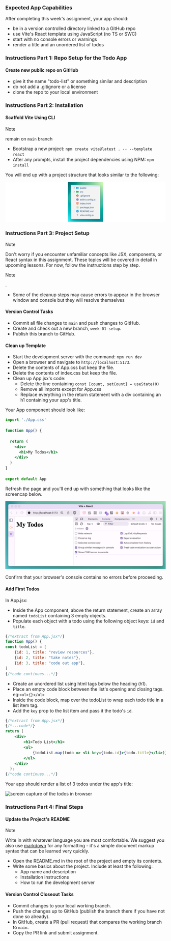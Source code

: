 <!-- h1, h2 already used by CTD Learns -->
<!-- draft exercise composition v1-->
### Expected App Capabilities

After completing this week's assignment, your app should:

- be in a version controlled directory linked to a GitHub repo
- use Vite's React template using JavaScript (no TS or SWC)
- start with no console errors or warnings
- render a title and an unordered list of todos

### Instructions Part 1: Repo Setup for the Todo App

#### Create new public repo on GitHub

- give it the name "todo-list" or something similar and description
- do not add a .gitignore or a license
- clone the repo to your local environment

### Instructions Part 2: Installation

#### Scaffold Vite Using CLI

>[!note]
>remain on `main` branch

- Bootstrap a new project: `npm create vite@latest . -- --template react`
- After any prompts, install the project dependencies using NPM: `npm install`

You will end up with a project structure that looks similar to the following:

![screen capture of the newly installed project directory](https://raw.githubusercontent.com/Code-the-Dream-School/react-curriculum-v4/refs/heads/main/learns-app-content/week-01/assets/project-directory.png)

### Instructions Part 3: Project Setup

> [!note]
> Don't worry if you encounter unfamiliar concepts like JSX, components, or React syntax in this assignment. These topics will be covered in detail in upcoming lessons. For now, follow the instructions step by step.

> [!note]
>.
>
> - Some of the cleanup steps may cause errors to appear in the browser window and console but they will resolve themselves

#### Version Control Tasks

- Commit all file changes to `main` and push changes to GitHub.
- Create and check out a new branch, `week-01-setup`.
- Publish this branch to GitHub.

#### Clean up Template

- Start the development server with the command: `npm run dev`
- Open a browser and navigate to `http://localhost:5173`.
- Delete the contents of App.css but keep the file.
- Delete the contents of index.css but keep the file.
- Clean up App.jsx's code:
  - Delete the line containing `const [count, setCount] = useState(0)`
  - Remove all imports except for App.css
  - Replace everything in the return statement with a div containing an h1 containing your app's title.

Your App component should look like:

```jsx
import './App.css'

function App() {

  return (
    <div>
      <h1>My Todos</h1>
    </div>
  )
}

export default App
```

Refresh the page and you'll end up with something that looks like the screencap below.

![screen capture of app title in browser](https://raw.githubusercontent.com/Code-the-Dream-School/react-curriculum-v4/refs/heads/main/learns-app-content/week-01/assets/title-screencap.png)

Confirm that your browser's console contains no errors before proceeding.

#### Add First Todos

In App.jsx:

- Inside the App component, above the return statement, create an array named `todoList` containing 3 empty objects.
- Populate each object with a todo using the following object keys: `id` and `title`.

```jsx
{/*extract from App.jsx*/}
function App() {
const todoList = [
    {id: 1, title: "review resources"},
    {id: 2, title: "take notes"},
    {id: 3, title: "code out app"},
]
{/*code continues...*/}
```

- Create an unordered list using html tags below the heading (h1).
- Place an empty code block between the list's opening and closing tags. eg:`<ul>{}</ul>`
- Inside the code block, map over the todoList to wrap each todo title in a list item tag.
- Add the `key` prop to the list item and pass it the todo's `id`.

```jsx
{/*extract from App.jsx*/}
{/*...code*/}
return (
    <div>
        <h1>Todo List</h1>
        <ul>
            {todoList.map(todo => <li key={todo.id}>{todo.title}</li>)}
        </ul>
    </div>
  );
{/*code continues...*/}
```

Your app should render a list of 3 todos under the app's title:

![screen capture of the todos in browser](https://raw.githubusercontent.com/Code-the-Dream-School/react-curriculum-v4/refs/heads/main/learns-app-content/week-01/assets/todos-screencap.png)

### Instructions Part 4: Final Steps

#### Update the Project's README

> [!note]
> Write in with whatever language you are most comfortable. We suggest you also use [markdown](https://gist.github.com/Myndex/5140d6fe98519bb15c503c490e713233) for any formatting - it's a simple document markup syntax that can be learned very quickly.

- Open the README.md in the root of the project and empty its contents.
- Write some basics about the project. Include at least the following:
  - App name and description
  - Installation instructions
  - How to run the development server

#### Version Control Closeout Tasks

- Commit changes to your local working branch.
- Push the changes up to GitHub (publish the branch there if you have not done so already).
- In GitHub, create a PR (pull request) that compares the working branch to `main`.
- Copy the PR link and submit assignment.
